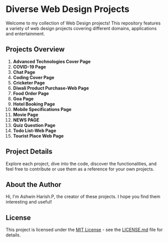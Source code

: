 # Diverse Web Design Projects

Welcome to my collection of Web Design projects! This repository features a variety of web design projects covering different domains, applications and entertainment.

## Projects Overview

1. **Advanced Technologies Cover Page** 
2. **COVID-19 Page**
3. **Chat Page**
4. **Coding Cover Page**
5. **Cricketer Page**
6. **Diwali Product Purchase-Web Page**
7. **Food Order Page**
8. **Goa Page**
9. **Hotel Booking Page**
10. **Mobile Specifications Page**
11. **Movie Page**
12. **NEWS PAGE**
13. **Quiz Question Page**
14. **Todo List-Web Page**
15. **Tourist Place Web Page**

## Project Details

Explore each project, dive into the code, discover the functionalities, and feel free to contribute or use them as a reference for your own projects.

## About the Author

Hi, I'm Ashwin Harish.P, the creator of these projects. I hope you find them interesting and useful!

## License

This project is licensed under the [MIT License](LICENSE.md) - see the [LICENSE.md](LICENSE.md) file for details.
